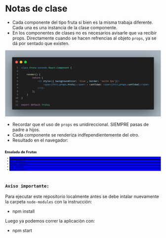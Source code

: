 # Notas de clase

- Cada componente del tipo fruta si bien es la misma trabaja diferente. Cada una es una instancia de la clase componente.
- En los componentes de clases no es necesarios avisarle que va recibir props. Directamente cuando se hacen refrencias al objeto `props`, ya se dá por sentado que existen.


![Props in the class components](./src/images/props-in-components-class.png)

- Recordar que el uso de `props` es unidireccional. SIEMPRE pasas de padre a hijos. 
- Cada componente se renderiza indfependientemente del otro. 
- Resultado en el navegador: 

![Result in the browser](./src/images/result-in-the-browser.png)

### `Aviso importante:`
Para ejecutar este repositorio localmente antes se debe intalar nuevamente la carpeta `node-modules` con la instrucción: 
- npm install

Luego ya podemos correr la aplicaciòn con: 
- npm start 


